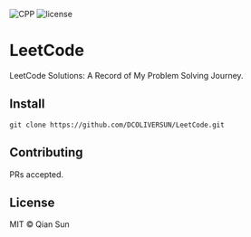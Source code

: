 ![CPP](https://img.shields.io/badge/language-CPP-red) ![license](https://img.shields.io/badge/license-MIT-yellow)
# LeetCode

LeetCode Solutions: A Record of My Problem Solving Journey.

## Install

```shell
git clone https://github.com/DCOLIVERSUN/LeetCode.git
```

## Contributing

PRs accepted.

## License

MIT © Qian Sun
